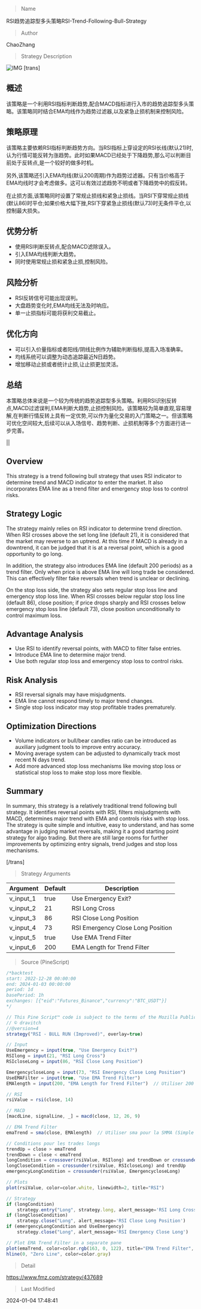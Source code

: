 
> Name

RSI趋势追踪型多头策略RSI-Trend-Following-Bull-Strategy

> Author

ChaoZhang

> Strategy Description

![IMG](https://www.fmz.com/upload/asset/fa438e57f097a6738f.png)
[trans]

## 概述

该策略是一个利用RSI指标判断趋势,配合MACD指标进行入市的趋势追踪型多头策略。该策略同时结合EMA均线作为趋势过滤器,以及紧急止损机制来控制风险。

## 策略原理

该策略主要依赖RSI指标判断趋势方向。当RSI指标上穿设定的RSI长线(默认21)时,认为行情可能反转为涨趋势。此时如果MACD已经处于下降趋势,那么可以判断目前处于反转点,是一个较好的做多时机。

另外,该策略还引入EMA均线(默认200周期)作为趋势过滤器。只有当价格高于EMA均线时才会考虑做多。这可以有效过滤趋势不明或者下降趋势中的假反转。

在止损方面,该策略同时设置了常规止损线和紧急止损线。当RSI下穿常规止损线(默认86)时平仓;如果价格大幅下挫,RSI下穿紧急止损线(默认73)时无条件平仓,以控制最大损失。

## 优势分析

- 使用RSI判断反转点,配合MACD滤除误入。
- 引入EMA均线判断大趋势。
- 同时使用常规止损和紧急止损,控制风险。

## 风险分析

- RSI反转信号可能出现误判。
- 大盘趋势变化时,EMA均线无法及时响应。
- 单一止损指标可能将获利交易截止。

## 优化方向

- 可以引入价量指标或者阳线/阴线比例作为辅助判断指标,提高入场准确率。
- 均线系统可以调整为动态追踪最近N日趋势。 
- 增加移动止损或者统计止损,让止损更加灵活。

## 总结

本策略总体来说是一个较为传统的趋势追踪型多头策略。利用RSI识别反转点,MACD过滤误判,EMA判断大趋势,止损控制风险。该策略较为简单直观,容易理解,在判断行情反转上具有一定优势,可以作为量化交易的入门策略之一。但该策略可优化空间较大,后续可以从入场信号、趋势判断、止损机制等多个方面进行进一步完善。

|| 

## Overview

This strategy is a trend following bull strategy that uses RSI indicator to determine trend and MACD indicator to enter the market. It also incorporates EMA line as a trend filter and emergency stop loss to control risks.

## Strategy Logic

The strategy mainly relies on RSI indicator to determine trend direction. When RSI crosses above the set long line (default 21), it is considered that the market may reverse to an uptrend. At this time if MACD is already in a downtrend, it can be judged that it is at a reversal point, which is a good opportunity to go long.

In addition, the strategy also introduces EMA line (default 200 periods) as a trend filter. Only when price is above EMA line will long trade be considered. This can effectively filter fake reversals when trend is unclear or declining.

On the stop loss side, the strategy also sets regular stop loss line and emergency stop loss line. When RSI crosses below regular stop loss line (default 86), close position; if price drops sharply and RSI crosses below emergency stop loss line (default 73), close position unconditionally to control maximum loss.

## Advantage Analysis 

- Use RSI to identify reversal points, with MACD to filter false entries.
- Introduce EMA line to determine major trend.  
- Use both regular stop loss and emergency stop loss to control risks.

## Risk Analysis

- RSI reversal signals may have misjudgments. 
- EMA line cannot respond timely to major trend changes.
- Single stop loss indicator may stop profitable trades prematurely.  

## Optimization Directions

- Volume indicators or bull/bear candles ratio can be introduced as auxiliary judgment tools to improve entry accuracy.
- Moving average system can be adjusted to dynamically track most recent N days trend.
- Add more advanced stop loss mechanisms like moving stop loss or statistical stop loss to make stop loss more flexible.

## Summary 

In summary, this strategy is a relatively traditional trend following bull strategy. It identifies reversal points with RSI, filters misjudgments with MACD, determines major trend with EMA and controls risks with stop loss. The strategy is quite simple and intuitive, easy to understand, and has some advantage in judging market reversals, making it a good starting point strategy for algo trading. But there are still large rooms for further improvements by optimizing entry signals, trend judges and stop loss mechanisms.

[/trans]

> Strategy Arguments



|Argument|Default|Description|
|----|----|----|
|v_input_1|true|Use Emergency Exit?|
|v_input_2|21|RSI Long Cross|
|v_input_3|86|RSI Close Long Position|
|v_input_4|73|RSI Emergency Close Long Position|
|v_input_5|true|Use EMA Trend Filter|
|v_input_6|200|EMA Length for Trend Filter|


> Source (PineScript)

``` javascript
/*backtest
start: 2022-12-28 00:00:00
end: 2024-01-03 00:00:00
period: 1d
basePeriod: 1h
exchanges: [{"eid":"Futures_Binance","currency":"BTC_USDT"}]
*/

// This Pine Script™ code is subject to the terms of the Mozilla Public License 2.0 at https://mozilla.org/MPL/2.0/
// © dravitch
//@version=4
strategy("RSI - BULL RUN (Improved)", overlay=true)

// Input
UseEmergency = input(true, "Use Emergency Exit?")
RSIlong = input(21, "RSI Long Cross")
RSIcloseLong = input(86, "RSI Close Long Position")

EmergencycloseLong = input(73, "RSI Emergency Close Long Position")
UseEMAFilter = input(true, "Use EMA Trend Filter")
EMAlength = input(200, "EMA Length for Trend Filter")  // Utiliser 200 pour SMMA

// RSI
rsiValue = rsi(close, 14)

// MACD
[macdLine, signalLine, _] = macd(close, 12, 26, 9)

// EMA Trend Filter
emaTrend = sma(close, EMAlength)  // Utiliser sma pour la SMMA (Simple Moving Average)

// Conditions pour les trades longs
trendUp = close > emaTrend
trendDown = close < emaTrend
longCondition = crossover(rsiValue, RSIlong) and trendDown or crossunder(macdLine, signalLine) and crossover(rsiValue, RSIlong)
longCloseCondition = crossunder(rsiValue, RSIcloseLong) and trendUp
emergencyLongCondition = crossunder(rsiValue, EmergencycloseLong) 

// Plots
plot(rsiValue, color=color.white, linewidth=2, title="RSI")

// Strategy
if (longCondition)
    strategy.entry("Long", strategy.long, alert_message='RSI Long Cross: LONG')
if (longCloseCondition)
    strategy.close("Long", alert_message='RSI Close Long Position')
if (emergencyLongCondition and UseEmergency)
    strategy.close("Long", alert_message='RSI Emergency Close Long')

// Plot EMA Trend Filter in a separate pane
plot(emaTrend, color=color.rgb(163, 0, 122), title="EMA Trend Filter", linewidth=2, style=plot.style_line, transp=0)
hline(0, "Zero Line", color=color.gray)
```

> Detail

https://www.fmz.com/strategy/437689

> Last Modified

2024-01-04 17:48:41
